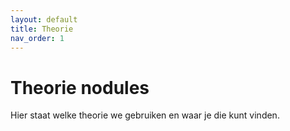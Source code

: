 ```yaml
---
layout: default
title: Theorie
nav_order: 1
---
```


# Theorie nodules

Hier staat welke theorie we gebruiken en waar je die kunt vinden.